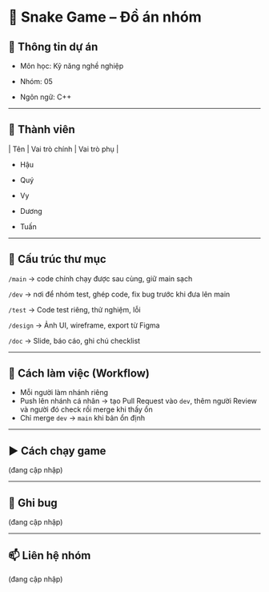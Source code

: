 # 🐍 Snake Game – Đồ án nhóm


## 🔖 Thông tin dự án

- Môn học: Kỹ năng nghề nghiệp

- Nhóm: 05

- Ngôn ngữ: C++

---

## 👥 Thành viên

| Tên     | Vai trò chính          | Vai trò phụ          |

- Hậu
  
- Quý

- Vy

- Dương

- Tuấn

---

## 📁 Cấu trúc thư mục

`/main`       → code chính chạy được sau cùng, giữ main sạch

`/dev`        → nơi để nhóm test, ghép code, fix bug trước khi đưa lên main

`/test`       → Code test riêng, thử nghiệm, lỗi

`/design`     → Ảnh UI, wireframe, export từ Figma

`/doc`        → Slide, báo cáo, ghi chú checklist

---

## 🧠 Cách làm việc (Workflow)

- Mỗi người làm nhánh riêng
- Push lên nhánh cá nhân → tạo Pull Request vào `dev`, thêm người Review và người đó check rồi merge khi thấy ổn
- Chỉ merge `dev` → `main` khi bản ổn định

---

## ▶️ Cách chạy game

(đang cập nhập)

---

## 🐞 Ghi bug

(đang cập nhập)

---

## 📫 Liên hệ nhóm

(đang cập nhập)
